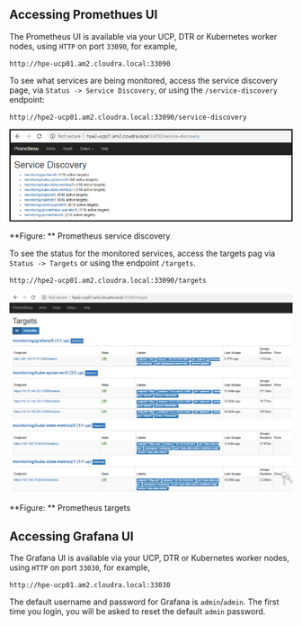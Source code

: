 

## Accessing Promethues UI

The Prometheus UI is available via your UCP, DTR or Kubernetes worker nodes, using `HTTP` on port `33090`, for example,

```
http://hpe-ucp01.am2.cloudra.local:33090
```

To see what services are being monitored, access the service discovery page, via `Status -> Service Discovery`, or using the `/service-discovery` endpoint:

```
http://hpe2-ucp01.am2.cloudra.local:33090/service-discovery
```

!["Prometheus service discovery"][media-prometheus-k8s-service-discovery] 

**Figure: ** Prometheus service discovery


To see the status for the monitored services, access the targets pag via `Status -> Targets` or using the endpoint `/targets`.

```
http://hpe2-ucp01.am2.cloudra.local:33090/targets
```

!["Prometheus targets"][media-prometheus-k8s-targets] 

**Figure: ** Prometheus targets


## Accessing Grafana UI

The Grafana UI is available via your UCP, DTR or Kubernetes worker nodes, using `HTTP` on port `33030`, 
for example,

```
http://hpe-ucp01.am2.cloudra.local:33030
```
The default username and password for Grafana is `admin`/`admin`. The first time you login, you will be asked 
to reset the default `admin` password.



[media-prometheus-k8s-service-discovery]:<../media/prometheus-k8s-service-discovery.png> 
[media-prometheus-k8s-targets]:<../media/prometheus-k8s-targets.png> 




